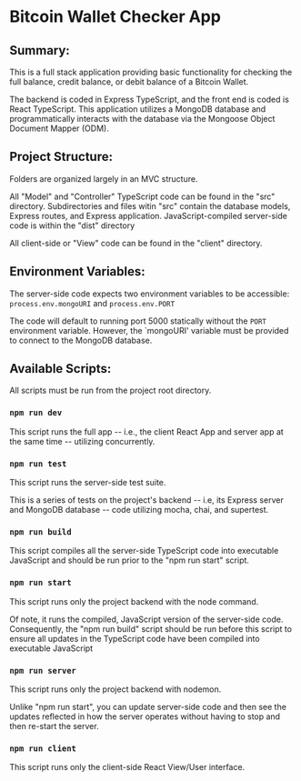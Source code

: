 # Bitcoin Wallet Checker App

## Summary:
This is a full stack application providing basic functionality for checking the full balance, credit balance, or debit balance of a Bitcoin Wallet.

The backend is coded in Express TypeScript, and the front end is coded is React TypeScript. This application utilizes a MongoDB database and programmatically interacts with the database via the Mongoose Object Document Mapper (ODM).

## Project Structure:
Folders are organized largely in an MVC structure.

All "Model" and "Controller" TypeScript code can be found in the "src" directory. Subdirectories and files witin "src" contain the database models, Express routes, and Express application. JavaScript-compiled server-side code is within the "dist" directory

All client-side or "View" code can be found in the "client" directory.

## Environment Variables:
The server-side code expects two environment variables to be accessible:
`process.env.mongoURI` and `process.env.PORT`

The code will default to running port 5000 statically without the `PORT` environment variable. However, the `mongoURI' variable must be provided to connect to the MongoDB database.

## Available Scripts:
All scripts must be run from the project root directory.

### `npm run dev`
This script runs the full app -- i.e., the client React App and server app at the same time -- utilizing concurrently.

### `npm run test`
This script runs the server-side test suite.

This is a series of tests on the project's backend -- i.e, its Express server and MongoDB database -- code utilizing mocha, chai, and supertest.

### `npm run build`
This script compiles all the server-side TypeScript code into executable JavaScript and should be run prior to the "npm run start" script.

### `npm run start`
This script runs only the project backend with the node command.

Of note, it runs the compiled, JavaScript version of the server-side code. Consequently, the "npm run build" script should be run before this script to ensure all updates in the TypeScript code have been compiled into executable JavaScript

### `npm run server`
This script runs only the project backend with nodemon.

Unlike "npm run start", you can update server-side code and then see the updates reflected in how the server operates without having to stop and then re-start the server.

### `npm run client`
This script runs only the client-side React View/User interface.
